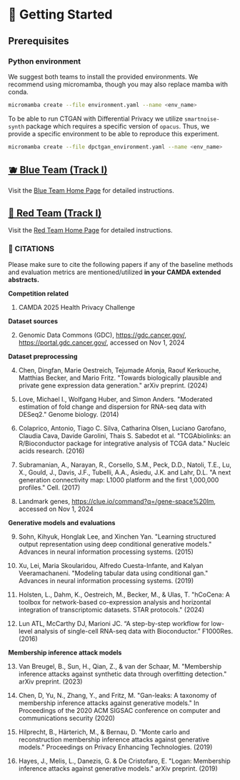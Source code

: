# :roller_coaster: Getting Started

## Prerequisites

### Python environment


We suggest both teams to install the provided environments. We recommend using micromamba, though you may also replace mamba with conda. 

```bash
micromamba create --file environment.yaml --name <env_name>
```

To be able to run CTGAN with Differential Privacy we utilize ``smartnoise-synth`` package which requires a specific version of ``opacus``. Thus, we provide a specific environment to be able to reproduce this experiment. 

```bash
micromamba create --file dpctgan_environment.yaml --name <env_name>
```


## [:blueberries: Blue Team (Track I)](/experiments/track_i/blue_team/)

Visit the [Blue Team Home Page](/experiments/track_i/blue_team/) for detailed instructions. 


## [:tomato: Red Team (Track I)](/experiments/track_i/red_team/)

Visit the [Red Team Home Page](/experiments/track_i/red_team/) for detailed instructions. 



### :pencil: CITATIONS

Please make sure to cite the following papers if any of the baseline methods and evaluation metrics are mentioned/utilized **in your CAMDA extended abstracts.**

**Competition related**

1. CAMDA 2025 Health Privacy Challenge

**Dataset sources**

2. Genomic Data Commons (GDC), https://gdc.cancer.gov/, https://portal.gdc.cancer.gov/, accessed on Nov 1, 2024

<!-- comment 3. Yazar S., Alquicira-Hernández J., Wing K., Senabouth A., Gordon G., Andersen S., Lu Q., Rowson A., Taylor T., Clarke L., Maccora L., Chen C., Cook A., Ye J., Fairfax K., Hewitt A., Powell J. "Single cell eQTL mapping identified cell type specific control of autoimmune disease." Science. (2022) (https://onek1k.org) -->


**Dataset preprocessing**

4. Chen, Dingfan, Marie Oestreich, Tejumade Afonja, Raouf Kerkouche, Matthias Becker, and Mario Fritz. "Towards biologically plausible and private gene expression data generation." arXiv preprint. (2024)

5. Love, Michael I., Wolfgang Huber, and Simon Anders. "Moderated estimation of fold change and dispersion for RNA-seq data with DESeq2." Genome biology. (2014)

6. Colaprico, Antonio, Tiago C. Silva, Catharina Olsen, Luciano Garofano, Claudia Cava, Davide Garolini, Thais S. Sabedot et al. "TCGAbiolinks: an R/Bioconductor package for integrative analysis of TCGA data." Nucleic acids research. (2016) 

7. Subramanian, A., Narayan, R., Corsello, S.M., Peck, D.D., Natoli, T.E., Lu, X., Gould, J., Davis, J.F., Tubelli, A.A., Asiedu, J.K. and Lahr, D.L. "A next generation connectivity map: L1000 platform and the first 1,000,000 profiles." Cell.  (2017)

8. Landmark genes, https://clue.io/command?q=/gene-space%20lm, accessed on Nov 1, 2024

**Generative models and evaluations**

9. Sohn, Kihyuk, Honglak Lee, and Xinchen Yan. "Learning structured output representation using deep conditional generative models." Advances in neural information processing systems. (2015)

10. Xu, Lei, Maria Skoularidou, Alfredo Cuesta-Infante, and Kalyan Veeramachaneni. "Modeling tabular data using conditional gan."  Advances in neural information processing systems. (2019) 

11. Holsten, L., Dahm, K., Oestreich, M., Becker, M., & Ulas, T. "hCoCena: A toolbox for network-based co-expression analysis and horizontal integration of transcriptomic datasets. STAR protocols."  (2024)

12. Lun ATL, McCarthy DJ, Marioni JC. “A step-by-step workflow for low-level analysis of single-cell RNA-seq data with Bioconductor.” F1000Res. (2016)


**Membership inference attack models**

13. Van Breugel, B., Sun, H., Qian, Z., & van der Schaar, M. "Membership inference attacks against synthetic data through overfitting detection." arXiv preprint. (2023)

14. Chen, D, Yu, N., Zhang, Y., and Fritz, M. "Gan-leaks: A taxonomy of membership inference attacks against generative models."  In Proceedings of the 2020 ACM SIGSAC conference on computer and communications security (2020)

15. Hilprecht, B., Härterich, M., & Bernau, D.  "Monte carlo and reconstruction membership inference attacks against generative models." Proceedings on Privacy Enhancing Technologies. (2019)

16. Hayes, J., Melis, L., Danezis, G. & De Cristofaro, E. "Logan: Membership inference attacks against generative models." arXiv preprint. (2019)




